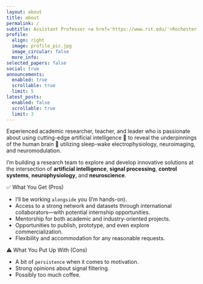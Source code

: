 ```yaml
---
layout: about
title: about
permalink: /
subtitle: Assistant Professor <a href='https://www.rit.edu/'>Rochester Institute of Technology</a>.
profile:
  align: right
  image: profile_pic.jpg
  image_circular: false
  more_info: 
selected_papers: false
social: true
announcements:
  enabled: true
  scrollable: true
  limit: 5
latest_posts:
  enabled: false
  scrollable: true
  limit: 3
---
```


Experienced academic researcher, teacher, and leader who is passionate about using cutting-edge artificial intelligence 🧠 to reveal the underpinnings of the human brain 🧬 utilizing sleep-wake electrophysiology, neuroimaging, and neuromodulation.

I’m building a research team to explore and develop innovative solutions at the intersection of **artificial intelligence**, **signal processing**, **control systems**, **neurophysiology**, and **neuroscience**.

✅ What You Get (Pros)

- I’ll be working `alongside` you (I’m hands-on).
- Access to a strong network and datasets through international collaborators—with potential internship opportunities.
- Mentorship for both academic and industry-oriented projects.
- Opportunities to publish, prototype, and even explore commercialization.
- Flexibility and accommodation for any reasonable requests.

⚠️ What You Put Up With (Cons)

- A bit of `persistence` when it comes to motivation.
- Strong opinions about signal filtering.
- Possibly too much coffee.


